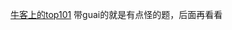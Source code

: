 [牛客上的top101](https://www.nowcoder.com/exam/oj?page=1&tab=%E7%AE%97%E6%B3%95%E7%AF%87&topicId=295)
带guai的就是有点怪的题，后面再看看